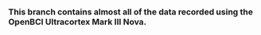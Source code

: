 ### This branch contains almost all of the data recorded using the OpenBCI Ultracortex Mark III Nova.
